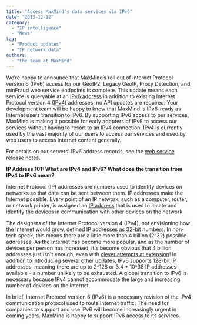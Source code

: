 ```yaml
---
title: "Access MaxMind's data services via IPv6"
date: "2013-12-12"
category:
  - "IP intelligence"
  - "News"
tag:
  - "Product updates"
  - "IP network data"
authors:
  - "the team at MaxMind"
---
```


We’re happy to announce that MaxMind’s roll out of Internet Protocol version 6
(IPv6) access for our GeoIP2, Legacy GeoIP, Proxy Detection, and minFraud web
service endpoints is complete. This update means each service is queryable at an
[IPv6 address](https://en.wikipedia.org/wiki/IPv6_address) in addition to
existing Internet Protocol version 4
([IPv4](https://en.wikipedia.org/wiki/IPv4)) addresses; no API updates are
required. Your development team will be happy to know that MaxMind is IPv6-ready
as Internet users transition to IPv6. By supporting IPv6 access to our services,
MaxMind is making it possible for early adopters of IPv6 to access our services
without having to resort to an IPv4 connection. IPv4 is currently used by the
vast majority of our users to access our services and used by web users to
access Internet content generally.

For details on our servers’ IPv6 address records, see the
[web service release notes](https://dev.maxmind.com/minfraud/release-notes/2013/#adding-ipv6-access-for-web-endpoints).

<!--lint disable no-emphasis-as-heading-->

**IP Address 101: What are IPv4 and IPv6? What does the transition from IPv4 to
IPv6 mean?**

Internet Protocol (IP) addresses are numbers used to identify devices on
networks so that data can be sent between them. IP addresses make the Internet
possible. Every point of an IP network, such as a computer, router, or network
printer, is assigned an [IP address](https://en.wikipedia.org/wiki/IP_address)
that is used to locate and identify the devices in communication with other
devices on the network.

The designers of the Internet Protocol version 4 (IPv4), not envisioning how the
Internet would grow, defined IP addresses as 32-bit numbers. In non-tech speak,
this means there are a little more than 4 billion (2^32) possible addresses. As
the Internet has become more popular, and as the number of devices per person
has increased, it's become obvious that 4 billion addresses just isn't enough,
even with
[clever attempts at extension](https://en.wikipedia.org/wiki/IPv4_address_exhaustion#Mitigation_efforts)!
In addition to introducing several other updates, IPv6 supports 128-bit IP
addresses, meaning there are up to 2^128 or 3.4 \* 10^38 IP addresses
available - a number unlikely to be exhausted. A global transition to IPv6 is
necessary because IPv4 cannot accommodate the large and increasing number of
devices on the Internet.

In brief, Internet Protocol version 6 (IPv6) is a necessary revision of the IPv4
communication protocol used to route Internet traffic. The need for companies to
support and use IPv6 will become increasingly urgent in coming years. MaxMind is
happy to support IPv6 access to its services.
